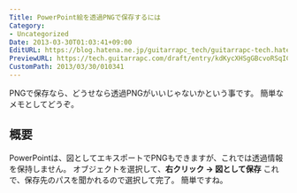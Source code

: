 ```yaml
---
Title: PowerPoint絵を透過PNGで保存するには
Category:
- Uncategorized
Date: 2013-03-30T01:03:41+09:00
EditURL: https://blog.hatena.ne.jp/guitarrapc_tech/guitarrapc-tech.hatenablog.com/atom/entry/6802418398340423979
PreviewURL: https://tech.guitarrapc.com/draft/entry/kdKycXHSgGBcvoRSqIC_8S8WHvw
CustomPath: 2013/03/30/010341
---
```


<!--
Date: 2013-03-30T01:03:41+09:00
URL: https://tech.guitarrapc.com/entry/2013/03/30/010341
-->

PNGで保存なら、どうせなら透過PNGがいいじゃないかという事です。 簡単なメモとしてどうぞ。
## 概要
PowerPointは、図としてエキスポートでPNGもできますが、これでは透過情報を保持しません。 オブジェクトを選択して、**右クリック → 図として保存** これで、保存先のパスを聞かれるので選択して完了。 簡単ですね。
